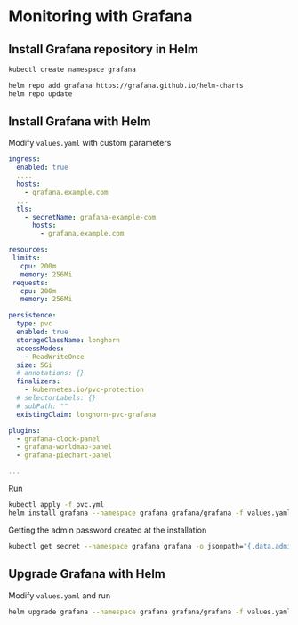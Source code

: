 # Monitoring with Grafana

## Install Grafana repository in Helm

```bash
kubectl create namespace grafana
```

```bash
helm repo add grafana https://grafana.github.io/helm-charts
helm repo update
```

## Install Grafana with Helm

Modify `values.yaml` with custom parameters

```yml
ingress:
  enabled: true
  ....
  hosts:
    - grafana.example.com
  ...
  tls:
    - secretName: grafana-example-com
      hosts:
        - grafana.example.com

resources:
 limits:
   cpu: 200m
   memory: 256Mi
 requests:
   cpu: 200m
   memory: 256Mi

persistence:
  type: pvc
  enabled: true
  storageClassName: longhorn
  accessModes:
    - ReadWriteOnce
  size: 5Gi
  # annotations: {}
  finalizers:
    - kubernetes.io/pvc-protection
  # selectorLabels: {}
  # subPath: ""
  existingClaim: longhorn-pvc-grafana

plugins:
  - grafana-clock-panel
  - grafana-worldmap-panel
  - grafana-piechart-panel

...
```

Run

```bash
kubectl apply -f pvc.yml
helm install grafana --namespace grafana grafana/grafana -f values.yaml
```

Getting the admin password created at the installation

```bash
kubectl get secret --namespace grafana grafana -o jsonpath="{.data.admin-password}" | base64 --decode ; echo
```

## Upgrade Grafana with Helm

Modify `values.yaml` and run

```bash
helm upgrade grafana --namespace grafana grafana/grafana -f values.yaml
```
